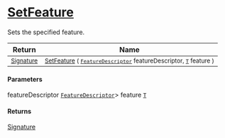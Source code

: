 # [SetFeature](./Signature-100663442.md)

Sets the specified feature.

| Return | Name | 
| --- | --- | 
| <sub>[Signature](./../Signature.md)</sub>| <sub>[SetFeature](./Signature-100663442.md) ( [`FeatureDescriptor`](./../FeatureDescriptor.md) featureDescriptor, [`T`](./Signature-100663442.md) feature )</sub>| <br>


#### Parameters
 featureDescriptor  [`FeatureDescriptor`](./../FeatureDescriptor.md)> feature  [`T`](./Signature-100663442.md)
#### Returns
[Signature](./../Signature.md)